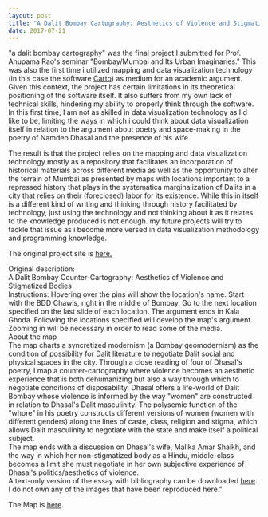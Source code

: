 ```yaml
---
layout: post
title: "A Dalit Bombay Cartography: Aesthetics of Violence and Stigmatized Bodies"
date: 2017-07-21
---
```

<p>"a dalit bombay cartography" was the final project I submitted for Prof. Anupama Rao's seminar "Bombay/Mumbai and Its Urban Imaginaries." This was also the first time i utilized mapping and data visualization technology (in this case the software <a href="https://carto.com/">Carto</a>) as medium for an academic argument. Given this context, the project has certain limitations in its theoretical positioning of the software itself. It also suffers from my own lack of technical skills, hindering my ability to properly think through the software. In this first time, I am not as skilled in data visualization technology as I'd like to be, limiting the ways in which i could think about data visualization itself in relation to the argument about poetry and space-making in the poetry of Namdeo Dhasal and the presence of his wife.</p>
<p> The result is that the project relies on the mapping and data visualization technology mostly as a repository that facilitates an incorporation of historical materials across different media as well as the opportunity to alter the terrain of Mumbai as presented by maps with locations important to a repressed history that plays in the systematica marginalization of Dalits in a city that relies on their (foreclosed) labor for its existence. While this in itself is a different kind of writing and thinking through history facilitated by technology, just using the technology and not thinking about it as it relates to the knowledge produced is not enough. my future projects will try to tackle that issue as i become more versed in data visualization methodology and programming knowledge.</p> 
<p>
The original project site is <a href="http://newhive.com/josdchavez/dalitbombay">here.</a> 
</p>
Original description:<br> 
A Dalit Bombay Counter-Cartography: Aesthetics of Violence and Stigmatized Bodies<br> 
Instructions: Hovering over the pins will show the location's name. Start with the BDD Chawls, right in the middle of Bombay. Go to the next location specified on the last slide of each location. The argument ends in Kala Ghoda. Following the locations specified will develop the map's argument. Zooming in will be necessary in order to read some of the media. <br>
About the map<br>
The map charts a syncretized modernism (a Bombay geomodernism) as the condition of possibility for Dalit literature to negotiate Dalit social and physical spaces in the city. Through a close reading of four of Dhasal's poetry, I map a counter-cartography where violence becomes an aesthetic experience that is both dehumanizing but also a way through which to negotiate conditions of disposability. Dhasal offers a life-world of Dalit Bombay whose violence is informed by the way "women" are constructed in relation to Dhasal's Dalit masculinity. The polysemic function of the "whore" in his poetry constructs different versions of women (women with different genders) along the lines of caste, class, religion and stigma, which allows Dalit masculinity to negotiate with the state and make itself a political subject.<br> 
The map ends with a discussion on Dhasal's wife, Malika Amar Shaikh, and the way in which her non-stigmatized body as a Hindu, middle-class becomes a limit she must negotiate in her own subjective experience of Dhasal's politics/aesthetics of violence. 
<br>
A text-only version of the essay with bibliography can be downloaded <a href="http://d1v8u1ev1s9e4n.cloudfront.net/585a17855ccacf44bbd12b0a">here</a>. 
<br>
I do not own any of the images that have been reproduced here."
<p>The Map is <a href="http://d1v8u1ev1s9e4n.cloudfront.net/585a18105ccacf44bbd12b15">here</a>. 

